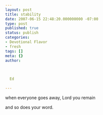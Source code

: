 ```yaml
---
layout: post
title: stability
date: 2007-06-15 22:48:20.000000000 -07:00
type: post
published: true
status: publish
categories:
- Devotional Flavor
- fresh
tags: []
meta: {}
author:
  
  
  
  Ed
  
---
```

<p>when everyone goes away, Lord you remain</p>
<p>and so does your word.</p>

